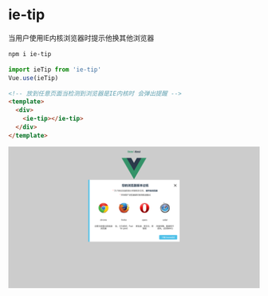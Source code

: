 # ie-tip
当用户使用IE内核浏览器时提示他换其他浏览器



```bash
npm i ie-tip
```



```js
import ieTip from 'ie-tip'
Vue.use(ieTip)
```



```html
<!-- 放到任意页面当检测到浏览器是IE内核时 会弹出提醒 -->
<template>
  <div>
    <ie-tip></ie-tip>
  </div>
</template>
```





![image-20211110183625772](./image-20211110183625772.png)
